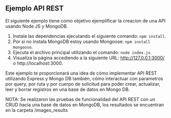 ## Ejemplo API REST
El siguiente ejemplo tiene como objetivo ejemplificar la creacion de una API usando Node JS y MongoDB.

1. Instala las dependencias ejecutando el siguiente comando: `npm install`.
2. Por si no instala MongoDB estoy usando Mongoose: `npm install mongoose`.
2. Ejecuta el archivo principal utilizando el comando: `node index.js`.
3. Visualiza la página accediendo a la siguiente URL: http://127.0.0.1:3000/ o http://localhost:3000.

Este ejemplo te proporcionará una idea de cómo implementar API REST utilizando Express y Mongo DB también, cómo interactuar con parametros por query, por ruta y por cuerpo de solicitud para poder crear, actualizar, leer y borrar registros en una base de datos en Mongo DB.

NOTA: Se realizaron las pruebas de funcionalidad del API REST con un CRUD hacia una base de datos en MongoDB, los resultados se encuentran en la carpeta /images_results

